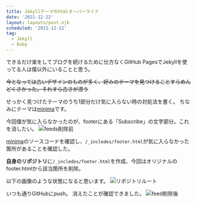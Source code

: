 ```yaml
---
title: Jekyllテーマのhtmlオーバーライド
date: '2021-12-22'
layout: layouts/post.njk
scheduled: '2021-12-22'
tag:
  - Jekyll
  - Ruby
---
```


できるだけ楽をしてブログを続けるために仕方なくGitHub PagesでJekyllを使ってる人は僕以外にいることと思う。

~~今となっては古いデザインのものが多く、好みのテーマを見つけることすらめんどくさかった。それすら古さが漂う~~

せっかく見つけたテーマのうち1部分だけ気に入らない時の対処法を書く。
ちなみにテーマは[minima](https://github.com/jekyll/minima)です。

今回僕が気に入らなかったのが、footerにある「Subscribe」の文字部分。これを消したい。
![feeds削除前](https://i.gyazo.com/1c3f3779075834651e9c927a2ea096a4.png)


[minima](https://github.com/jekyll/minima)のソースコードを確認し、`/_incledes/footer.html`が気に入らなかった箇所があることを確認した。


**自身のリポジトリ**に`/_incledes/footer.html`を作成、今回はオリジナルのfooter.htmlから該当箇所を削除。

以下の画像のような状態になると思います。
![リポジトリルート](https://i.gyazo.com/aa22c02a8c6b29a6ed66c1d473d6695d.png)

いつも通りGitHubにpush。
消えたことが確認できました。
![feed削除後](https://i.gyazo.com/1d8dc36636e96098fa0bff06abe2a31f.png)
